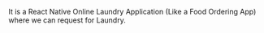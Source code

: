It is a React Native Online Laundry Application (Like a Food Ordering App) where we can request for Laundry. 
